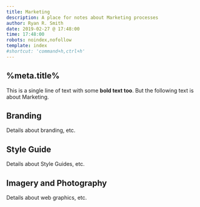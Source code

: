 ```yaml
---
title: Marketing
description: A place for notes about Marketing processes
author: Ryan R. Smith
date: 2019-02-27 @ 17:48:00
time: 17:48:00
robots: noindex,nofollow
template: index
#shortcut: 'command+h,ctrl+h'
---
```


## %meta.title%
This is a single line of text with some **bold text too**. But the following text is about Marketing.

## Branding
Details about branding, etc.

## Style Guide
Details about Style Guides, etc.

## Imagery and Photography
Details about web graphics, etc.
